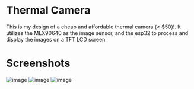 # Thermal Camera
This is my design of a cheap and affordable thermal camera (< $50)!. It utilizes the MLX90640 as the image sensor, and the esp32 to process and display the images on a TFT LCD screen.

# Screenshots
![image](https://github.com/user-attachments/assets/bfb91cfb-b7ea-49b0-bfd7-bb6e16e3c23b)
![image](https://github.com/user-attachments/assets/1add7e58-f31c-4946-83b4-e436eafc33ac)
![image](https://github.com/user-attachments/assets/81084bf6-0700-4935-8a9e-a61ce22c64c9)
